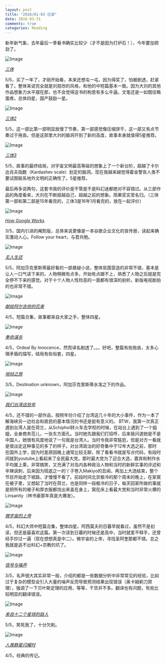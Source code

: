 ```yaml
---
layout: post
title: "2016/01-03 已读"
date: 2016-03-31
comments: true
categories: Reading
---
```


新年新气象，去年最后一季看书确实比较少（才不是因为打炉石！），今年要加把劲了。

![Image](https://img1.doubanio.com/lpic/s2768378.jpg)

[*三体*](http://book.douban.com/subject/2567698/)

5/5，买了一年了，才刚开始看，本来还想屯一屯，因为得奖了，怕被剧透，赶紧看了。整体来说完全就是刘慈欣的风格，和他的中短篇基本一致。因为大刘的其他作品想象力水平摆在那，也不会觉得这书的构思有多么牛逼。文笔还是一如既往略蛋疼。总体四星，国产鼓励一星。

![Image](http://img6.douban.com/lpic/s4542660.jpg)

[*三体2*](http://book.douban.com/subject/3066477/)

5/5，这一部比第一部明显放慢了节奏，第一部感觉像压缩饼干，这一部又有点节奏过于拖沓。但是这部里大刘的脑洞开到了新的高度，故事本身就值得5星推荐。

![Image](http://img6.douban.com/lpic/s26012674.jpg)

[*三体3*](http://book.douban.com/subject/5363767/)

5/5，故事的最终结局，对宇宙文明最高等级的想象上了一个新台阶，超越了卡尔达肖夫指数（Kardashev scale）划定的脑洞。现在我越来越觉得霍金警告人类不要试图联系地外文明的正确性了。5星推荐。

最后再多说两句，这套书我的评价是不管是不是科幻迷都绝对不容错过。从三部作品的角度看来，大刘在不断超越自己，超越之前的想象。雨果奖实至名归。（三体第一部和第二部是15年看完的，三体3是16年1月看完的，放在一起评价）

![Image](http://img6.douban.com/lpic/s28278604.jpg)

[*How Google Works*](http://book.douban.com/subject/26582822/)

3/5，国内引进的阉割版，总体来说更像是一本谷歌企业文化的宣传册，读起来确实激动人心。Follow your heart，与君共勉。

![Image](http://img3.douban.com/lpic/s3004373.jpg)

[*无人生还*](http://book.douban.com/subject/3006581/)

5/5，阿加莎克里斯蒂最好看的一部悬疑小说，整体氛围营造的非常不错，基本是让人一口气读下来的，人物稍微有点多，开始有点跟不上，熟悉了人物之后就是完全停不下来的感觉。对于十个人物人性险恶的一面都有很深的剖析。新版电视剧拍的也非常不错。

![Image](http://img6.douban.com/lpic/s27260545.jpg)

[*献给阿尔吉侬的花束*](http://book.douban.com/subject/25863256/)

4/5，短篇合集，故事都来自大家之手，整体四星。

![Image](http://img3.doubanio.com/lpic/s3295538.jpg)

[*奉命谋杀*](http://book.douban.com/subject/3243100/)

4/5，Ordeal By Innocence，然而译名剧透了。。。好吧，整篇有些拖沓，太多心理矛盾的描写，结局有些俗套，四星。

![Image](http://img6.douban.com/lpic/s3249197.jpg)

[*地狱之旅*](http://book.douban.com/subject/3204694/)

3/5，Destination unknown，阿加莎克里斯蒂水准之下的作品。

![Image](http://img3.doubanio.com/lpic/s6088056.jpg)

[*我们台湾这些年*](http://book.douban.com/subject/4113090/)

4/5，还不错的一部作品，按照年份介绍了台湾这几十年的大小事件，作为一本了解海峡另一边社会和居民的基本情况的书还是挺有意义的。
BTW，我第一次真正遇到台湾人是在荷兰，从Schiphol转火车去学校的时候，在站台上遇到了一个姐姐，全身商务范儿，一张东方面孔。当时她先跟我们打招呼，后来我问道她是不是中国人，她很有风度地说了一句我是台湾人。当时令我非常尴尬，但是对方一看就是很淡定这种事见的多了的样子。对台湾政治的好奇集中于12年大选之前，那时在国外上学，因为时差原因晚上通常比较无聊，除了看看书就是写点代码，有段时间就到youtube上看起来了全民最大党。那时最大党为了迎合大选，嘉宾和制作水平均属上乘，非常搞笑，又充满了对岛内各种政治人物和当时的新鲜实事的评述和辛辣讽刺，后来因为班底之一的丫子卷入Makiyo的丑闻，再加上大选结束，整个节目开始走下坡路，才慢慢不看了。前段时间北京极冷的那个周末的晚上，在家窝在被子里，又想起了当时在荷兰，也是同样一段极冷的日子，每天回家所做的事就是把所有的被子和厚衣服都找出来盖在身上，窝在床上看最大党和当时非常火爆的Linsanity（林书豪那年真是大爆发）。

![Image](http://img6.douban.com/lpic/s27241639.jpg)

[*微宇宙的上帝*](http://book.douban.com/subject/25816893/)

4/5，科幻大师中短篇合集，整体四星。阿西莫夫的日暮早就看过，虽然不是初读，但还是最喜欢这篇。第一次读到日暮的时候还是高中，当时就爱不释手，还曾经手抄过一遍（现在想想真是中二）。微宇宙的上帝，寻找圣阿奎那都不错。总之我就是逃不出科幻+宗教的坑了。

![Image](http://img3.doubanio.com/lpic/s27003326.jpg)

[*信号与噪声*](http://book.douban.com/subject/24872278/)

3/5，名声很大其实非常一般，介绍的都是一些数据分析中非常常见的经验，比如过于复杂的模型会引入大量的噪声反而导致预测结果出现错误（奥卡姆剃刀原理），强调了一下贝叶斯定理的应用，等等，干货并不多。翻译也有问题，有些比较明显的翻译错误。

![Image](https://img1.doubanio.com/lpic/s11364442.jpg)

[*来自十二个星球的敌人*](https://book.douban.com/subject/11597350/)

5/5，笑死我了，十分欠削。

![Image](https://img3.doubanio.com/lpic/s24946251.jpg)

[*人类群星闪耀时*](https://book.douban.com/subject/3757732/)

4/5，经典的传记。

